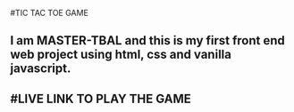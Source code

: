 #TIC TAC TOE GAME
## I am **MASTER-TBAL** and this is my first front end web project using html, css and vanilla javascript.

#LIVE LINK TO PLAY THE GAME
- 
